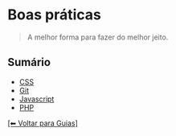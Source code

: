 # Boas práticas

> A melhor forma para fazer do melhor jeito.

## Sumário

- [CSS](https://github.com/VictorOtavio/Guidelines/tree/master/boas-praticas/CSS)
- [Git](https://github.com/VictorOtavio/Guidelines/tree/master/boas-praticas/git)
- [Javascript](https://github.com/VictorOtavio/Guidelines/tree/master/boas-praticas/javascript)
- [PHP](https://github.com/VictorOtavio/Guidelines/tree/master/boas-praticas/php)

[[⬅ Voltar para Guias]](https://github.com/VictorOtavio/Guidelines)
